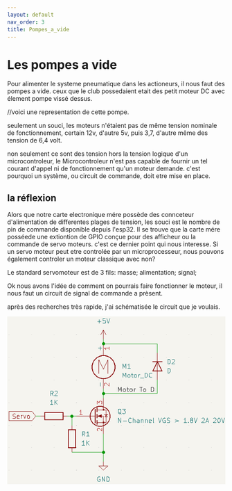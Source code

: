 ```yaml
---
layout: default
nav_order: 3
title: Pompes_a_vide
---
```


# Les pompes a vide

Pour alimenter le systeme pneumatique dans les actioneurs, il nous faut des pompes a vide.
ceux que le club possedaient etait des petit moteur DC avec élement pompe vissé dessus.

//voici une representation de cette pompe.

seulement un souci, les moteurs n'étaient pas de même tension nominale de fonctionnement, certain 12v, d'autre 5v, puis 3,7, d'autre même des tension de 6,4 volt.

non seulement ce sont des tension hors la tension logique d'un microcontroleur, le Microcontroleur n'est pas capable de fournir un tel courant d'appel ni de fonctionnement qu'un moteur demande.
c'est pourquoi un système, ou circuit de commande, doit etre mise en place.


## la réflexion

Alors que notre carte electronique mére possède des connceteur d'alimentation de differentes plages de tension, les souci est le nombre de pin de commande disponible depuis l'esp32.
Il se trouve que la carte mére posséede une extiontion de GPIO conçue pour des afficheur ou la commande de servo moteurs. c'est ce dernier point qui nous interesse.
Si un servo moteur peut etre controlée par un microprocesseur, nous pouvons également controler un moteur classique avec non?

Le standard servomoteur est de 3 fils: masse; alimentation; signal; 

Ok nous avons l'idée de comment on pourrais faire fonctionner le moteur, il nous faut un circuit de signal de commande a prèsent.

après des recherches très rapide, j'ai schématisée le circuit que je voulais.

![Circuit Mosfet moteur](Pompes_a_vide/CircuitMosfet.png)

